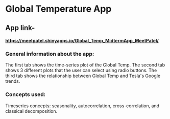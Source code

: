 # Global Temperature App

## App link- 
#### https://meetpatel.shinyapps.io/Global_Temp_MidtermApp_MeetPatel/

### General information about the app:
The first tab shows the time-series plot of the Global Temp.
The second tab shows 3 different plots that the user can select using radio buttons. 
The third tab shows the relationship between Global Temp and Tesla's Google trends. 

### Concepts used:
Timeseries concepts: seasonality, autocorrelation, cross-correlation, and classical decomposition.

